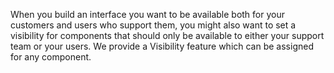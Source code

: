 When you build an interface you want to be available both for your customers and users who support them, you might also want to set a visibility for components that should only be available to either your support team or your users. We provide a Visibility feature which can be assigned for any component.





